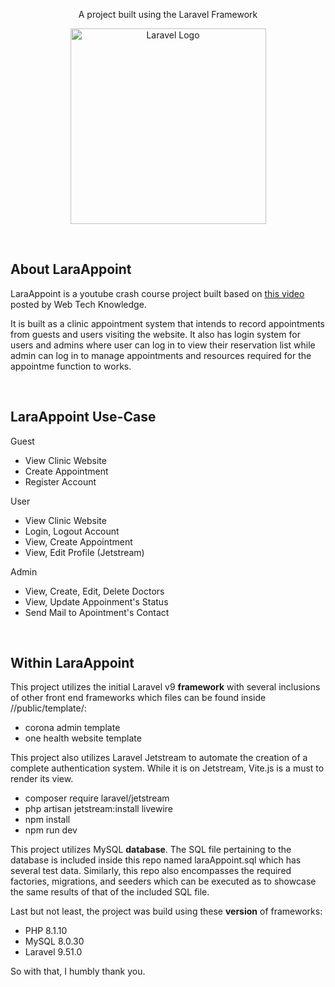 <p align="center">A project built using the Laravel Framework</p>
<p align="center"><img src="https://raw.githubusercontent.com/laravel/art/master/logo-lockup/5%20SVG/2%20CMYK/1%20Full%20Color/laravel-logolockup-cmyk-red.svg" width="313" alt="Laravel Logo"></p>

<br>

## About LaraAppoint

LaraAppoint is a youtube crash course project built based on [this video](https://www.youtube.com/watch?v=Hh1atKEzNWs) posted by Web Tech Knowledge. 

It is built as a clinic appointment system that intends to record appointments from guests and users visiting the website. It also has login system for users and admins where user can log in to view their reservation list while admin can log in to manage appointments and resources required for the appointme function to works.

<br>

## LaraAppoint Use-Case

Guest
- View Clinic Website
- Create Appointment
- Register Account

User
- View Clinic Website
- Login, Logout Account
- View, Create Appointment
- View, Edit Profile (Jetstream)

Admin
- View, Create, Edit, Delete Doctors
- View, Update Appoinment's Status
- Send Mail to Apointment's Contact


<br>

## Within LaraAppoint

This project utilizes the initial Laravel v9 **framework** with several inclusions of other front end frameworks which files can be found inside //public/template/:
- corona admin template 
- one health website template

This project also utilizes Laravel Jetstream to automate the creation of a complete authentication system. While it is on Jetstream, Vite.js is a must to render its view. 
- composer require laravel/jetstream
- php artisan jetstream:install livewire
- npm install
- npm run dev

This project utilizes MySQL **database**. The SQL file pertaining to the database is included inside this repo named laraAppoint.sql which has several test data. Similarly, this repo also encompasses the required factories, migrations, and seeders which can be executed as to showcase the same results of that of the included SQL file.

Last but not least, the project was build using these **version** of frameworks:
- PHP 8.1.10
- MySQL 8.0.30
- Laravel 9.51.0

So with that, I humbly thank you.
